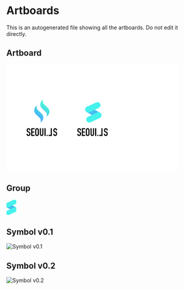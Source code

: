# Artboards

This is an autogenerated file showing all the artboards. Do not edit it directly.

## Artboard

![Artboard](./.exportedArtboards/SeoulJS/Artboard.png)


## Group

![Group](./.exportedArtboards/SeoulJS/Group.png)


## Symbol v0.1

![Symbol v0.1](./.exportedArtboards/SeoulJS/Symbol%20v0.1.png)


## Symbol v0.2

![Symbol v0.2](./.exportedArtboards/SeoulJS/Symbol%20v0.2.png)

